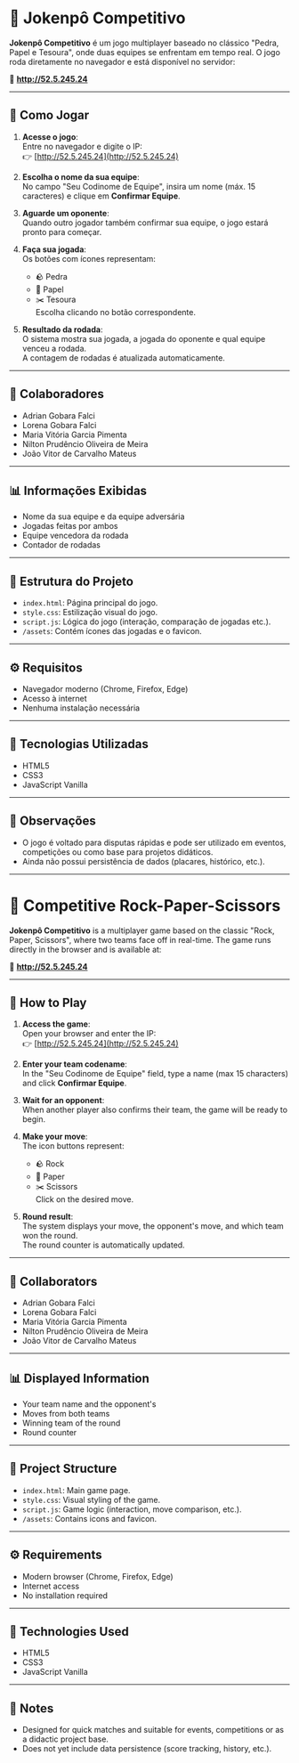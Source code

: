# 🥊 Jokenpô Competitivo

**Jokenpô Competitivo** é um jogo multiplayer baseado no clássico "Pedra, Papel e Tesoura", onde duas equipes se enfrentam em tempo real. O jogo roda diretamente no navegador e está disponível no servidor:

📍 **http://52.5.245.24**

---

## 📖 Como Jogar

1. **Acesse o jogo**:  
   Entre no navegador e digite o IP:  
   👉 [http://52.5.245.24](http://52.5.245.24)

2. **Escolha o nome da sua equipe**:  
   No campo "Seu Codinome de Equipe", insira um nome (máx. 15 caracteres) e clique em **Confirmar Equipe**.

3. **Aguarde um oponente**:  
   Quando outro jogador também confirmar sua equipe, o jogo estará pronto para começar.

4. **Faça sua jogada**:  
   Os botões com ícones representam:
   - 🪨 Pedra
   - 📄 Papel
   - ✂️ Tesoura  
   Escolha clicando no botão correspondente.

5. **Resultado da rodada**:  
   O sistema mostra sua jogada, a jogada do oponente e qual equipe venceu a rodada.  
   A contagem de rodadas é atualizada automaticamente.

---

## 👥 Colaboradores

- Adrian Gobara Falci
- Lorena Gobara Falci
- Maria Vitória Garcia Pimenta
- Nilton Prudêncio Oliveira de Meira
- João Vitor de Carvalho Mateus

---

## 📊 Informações Exibidas

- Nome da sua equipe e da equipe adversária
- Jogadas feitas por ambos
- Equipe vencedora da rodada
- Contador de rodadas

---

## 📁 Estrutura do Projeto

- `index.html`: Página principal do jogo.
- `style.css`: Estilização visual do jogo.
- `script.js`: Lógica do jogo (interação, comparação de jogadas etc.).
- `/assets`: Contém ícones das jogadas e o favicon.

---

## ⚙️ Requisitos

- Navegador moderno (Chrome, Firefox, Edge)
- Acesso à internet
- Nenhuma instalação necessária

---

## 🚀 Tecnologias Utilizadas

- HTML5
- CSS3
- JavaScript Vanilla

---

## 📌 Observações

- O jogo é voltado para disputas rápidas e pode ser utilizado em eventos, competições ou como base para projetos didáticos.
- Ainda não possui persistência de dados (placares, histórico, etc.).

---

# 🥊 Competitive Rock-Paper-Scissors

**Jokenpô Competitivo** is a multiplayer game based on the classic "Rock, Paper, Scissors", where two teams face off in real-time. The game runs directly in the browser and is available at:

📍 **http://52.5.245.24**

---

## 📖 How to Play

1. **Access the game**:  
   Open your browser and enter the IP:  
   👉 [http://52.5.245.24](http://52.5.245.24)

2. **Enter your team codename**:  
   In the "Seu Codinome de Equipe" field, type a name (max 15 characters) and click **Confirmar Equipe**.

3. **Wait for an opponent**:  
   When another player also confirms their team, the game will be ready to begin.

4. **Make your move**:  
   The icon buttons represent:
   - 🪨 Rock
   - 📄 Paper
   - ✂️ Scissors  
   Click on the desired move.

5. **Round result**:  
   The system displays your move, the opponent's move, and which team won the round.  
   The round counter is automatically updated.

---

## 👥 Collaborators

- Adrian Gobara Falci
- Lorena Gobara Falci
- Maria Vitória Garcia Pimenta
- Nilton Prudêncio Oliveira de Meira
- João Vitor de Carvalho Mateus

---

## 📊 Displayed Information

- Your team name and the opponent's
- Moves from both teams
- Winning team of the round
- Round counter

---

## 📁 Project Structure

- `index.html`: Main game page.
- `style.css`: Visual styling of the game.
- `script.js`: Game logic (interaction, move comparison, etc.).
- `/assets`: Contains icons and favicon.

---

## ⚙️ Requirements

- Modern browser (Chrome, Firefox, Edge)
- Internet access
- No installation required

---

## 🚀 Technologies Used

- HTML5
- CSS3
- JavaScript Vanilla

---

## 📌 Notes

- Designed for quick matches and suitable for events, competitions or as a didactic project base.
- Does not yet include data persistence (score tracking, history, etc.).